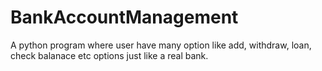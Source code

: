 # BankAccountManagement
A python program where user have many option like add, withdraw, loan, check balanace etc options just like a real bank.
